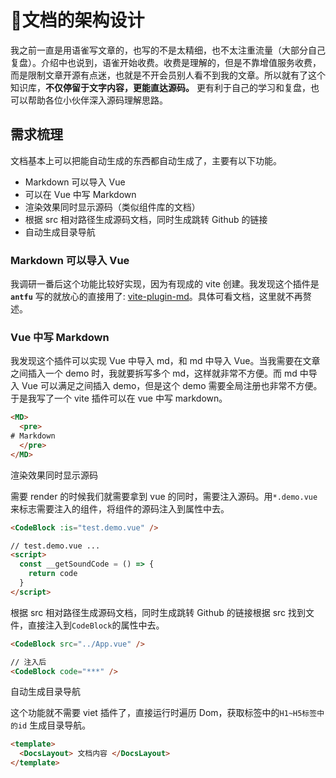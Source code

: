 # <a id="文档的设计">📝文档的架构设计</a>

我之前一直是用语雀写文章的，也写的不是太精细，也不太注重流量（大部分自己复盘）。介绍中也说到，语雀开始收费。收费是理解的，但是不靠增值服务收费，而是限制文章开源有点迷，也就是不开会员别人看不到我的文章。所以就有了这个知识库，**不仅停留于文字内容，更能直达源码。** 更有利于自己的学习和复盘，也可以帮助各位小伙伴深入源码理解思路。

## <a id="需求梳理">需求梳理</a>

文档基本上可以把能自动生成的东西都自动生成了，主要有以下功能。

- Markdown 可以导入 Vue
- 可以在 Vue 中写 Markdown
- 渲染效果同时显示源码（类似组件库的文档）
- 根据 src 相对路径生成源码文档，同时生成跳转 Github 的链接
- 自动生成目录导航

### Markdown 可以导入 Vue

我调研一番后这个功能比较好实现，因为有现成的 vite 创建。我发现这个插件是 **`antfu`** 写的就放心的直接用了: [vite-plugin-md](https://github.com/antfu/vite-plugin-md)。具体可看文档，这里就不再赘述。

### Vue 中写 Markdown

我发现这个插件可以实现 Vue 中导入 md，和 md 中导入 Vue。当我需要在文章之间插入一个 demo 时，我就要拆写多个 md，这样就非常不方便。而 md 中导入 Vue 可以满足之间插入 demo，但是这个 demo 需要全局注册也非常不方便。于是我写了一个 vite 插件可以在 vue 中写 markdown。

```html
<MD>
  <pre>
# Markdown
  </pre>
</MD>
```

渲染效果同时显示源码

需要 render 的时候我们就需要拿到 vue 的同时，需要注入源码。用`*.demo.vue`来标志需要注入的组件，将组件的源码注入到属性中去。

```html
<CodeBlock :is="test.demo.vue" />

// test.demo.vue ...
<script>
  const __getSoundCode = () => {
    return code
  }
</script>
```

根据 src 相对路径生成源码文档，同时生成跳转 Github 的链接根据 src 找到文件，直接注入到`CodeBlock`的属性中去。

```html
<CodeBlock src="../App.vue" />

// 注入后
<CodeBlock code="***" />
```

自动生成目录导航

这个功能就不需要 viet 插件了，直接运行时遍历 Dom，获取标签中的`H1~H5标签中的id` 生成目录导航。

```html
<template>
  <DocsLayout> 文档内容 </DocsLayout>
</template>
```
